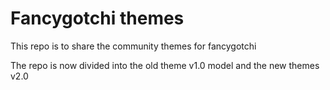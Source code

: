 # Fancygotchi themes
This repo is to share the community themes for fancygotchi

The repo is now divided into the old theme v1.0 model and the new themes v2.0
